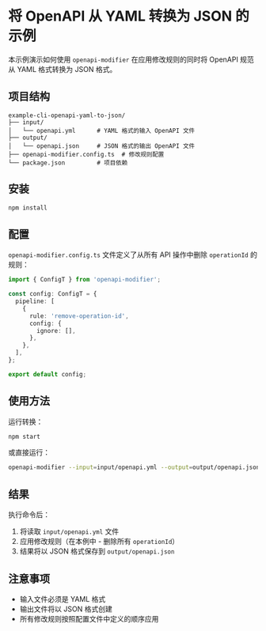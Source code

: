 # 将 OpenAPI 从 YAML 转换为 JSON 的示例

本示例演示如何使用 `openapi-modifier` 在应用修改规则的同时将 OpenAPI 规范从 YAML 格式转换为 JSON 格式。

## 项目结构

```
example-cli-openapi-yaml-to-json/
├── input/
│   └── openapi.yml      # YAML 格式的输入 OpenAPI 文件
├── output/
│   └── openapi.json     # JSON 格式的输出 OpenAPI 文件
├── openapi-modifier.config.ts  # 修改规则配置
└── package.json         # 项目依赖
```

## 安装

```bash
npm install
```

## 配置

`openapi-modifier.config.ts` 文件定义了从所有 API 操作中删除 `operationId` 的规则：

```typescript
import { ConfigT } from 'openapi-modifier';

const config: ConfigT = {
  pipeline: [
    {
      rule: 'remove-operation-id',
      config: {
        ignore: [],
      },
    },
  ],
};

export default config;
```

## 使用方法

运行转换：

```bash
npm start
```

或直接运行：

```bash
openapi-modifier --input=input/openapi.yml --output=output/openapi.json
```

## 结果

执行命令后：
1. 将读取 `input/openapi.yml` 文件
2. 应用修改规则（在本例中 - 删除所有 `operationId`）
3. 结果将以 JSON 格式保存到 `output/openapi.json`

## 注意事项

- 输入文件必须是 YAML 格式
- 输出文件将以 JSON 格式创建
- 所有修改规则按照配置文件中定义的顺序应用 